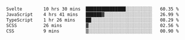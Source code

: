  <!--START_SECTION:waka-->

```txt
Svelte        10 hrs 30 mins  ███████████████░░░░░░░░░░   60.35 %
JavaScript    4 hrs 41 mins   ██████▓░░░░░░░░░░░░░░░░░░   26.99 %
TypeScript    1 hr 26 mins    ██░░░░░░░░░░░░░░░░░░░░░░░   08.29 %
SCSS          26 mins         ▓░░░░░░░░░░░░░░░░░░░░░░░░   02.56 %
CSS           9 mins          ▒░░░░░░░░░░░░░░░░░░░░░░░░   00.90 %
```

<!--END_SECTION:waka-->
